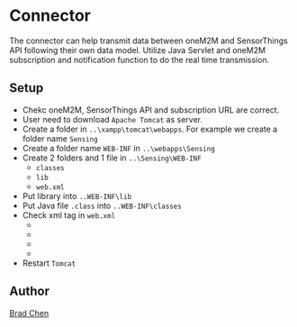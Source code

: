 # Connector
The connector can help transmit data between oneM2M and SensorThings API following their own data model. Utilize Java Servlet and oneM2M subscription and notification function to do the real time transmission.
## Setup
* Chekc oneM2M, SensorThings API and subscription URL are correct.
* User need to download `Apache Tomcat` as server.
* Create a folder in `..\xampp\tomcat\webapps`. For example we create a folder name `Sensing`
* Create a folder name `WEB-INF` in `..\webapps\Sensing`
* Create 2 folders and 1 file in `..\Sensing\WEB-INF`
  * `classes`
  * `lib`
  * `web.xml`
* Put library into `..WEB-INF\lib`
* Put Java file `.class` into `..WEB-INF\classes`
* Check xml tag in `web.xml`
  * <servlet-name>
  * <servlet-class>
  * <servlet-name>
  * <url-pattern>
* Restart `Tomcat`
## Author
[Brad Chen](https://github.com/BradChenPJ)

